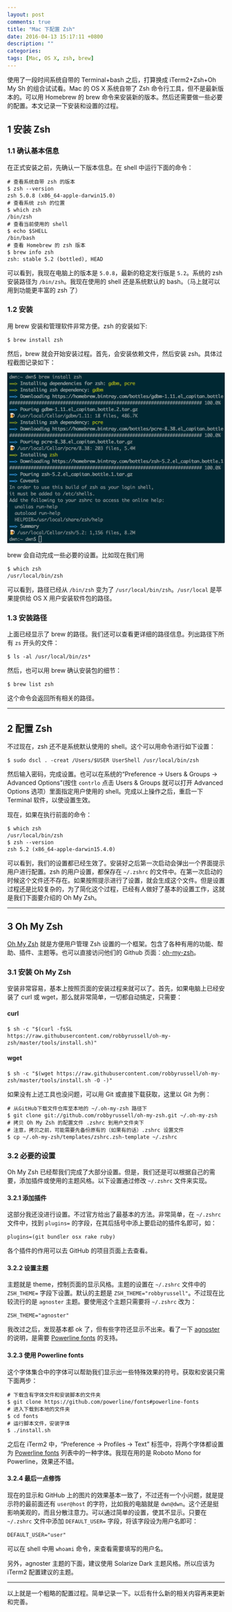 ```yaml
---
layout: post
comments: true
title: "Mac 下配置 Zsh"
date: 2016-04-13 15:17:11 +0800
description: ""
categories:
tags: [Mac, OS X, zsh, brew]
---
```


使用了一段时间系统自带的 Terminal+bash 之后，打算换成 iTerm2+Zsh+Oh My Sh 的组合试试看。Mac 的 OS X 系统自带了 Zsh 命令行工具，但不是最新版本的。可以用 Homebrew 的 brew 命令来安装新的版本。然后还需要做一些必要的配置。本文记录一下安装和设置的过程。

## 1 安装 Zsh

### 1.1 确认基本信息
在正式安装之前，先确认一下版本信息。在 shell 中运行下面的命令：

```shell
# 查看系统自带 zsh 的版本
$ zsh --version
zsh 5.0.8 (x86_64-apple-darwin15.0)
# 查看系统 zsh 的位置
$ which zsh
/bin/zsh
# 查看当前使用的 shell
$ echo $SHELL
/bin/bash
# 查看 Homebrew 的 zsh 版本
$ brew info zsh
zsh: stable 5.2 (bottled), HEAD
```

可以看到，我现在电脑上的版本是 `5.0.8`，最新的稳定发行版是 `5.2`。系统的 zsh 安装路径为 `/bin/zsh`。我现在使用的 shell 还是系统默认的 bash。（马上就可以用到功能更丰富的 zsh 了）


### 1.2 安装
用 brew 安装和管理软件非常方便。zsh 的安装如下:

```shell
$ brew install zsh
```

然后，brew 就会开始安装过程。首先，会安装依赖文件，然后安装 zsh。具体过程截图记录如下：

![Install zsh](/images/zsh-install.png)

brew 会自动完成一些必要的设置。比如现在我们用

```shell
$ which zsh
/usr/local/bin/zsh
```
可以看到，路径已经从 `/bin/zsh` 变为了 `/usr/local/bin/zsh`。`/usr/local` 是苹果提供给 OS X 用户安装软件包的路径。

### 1.3 安装路径
上面已经显示了 brew 的路径。我们还可以查看更详细的路径信息。列出路径下所有 `zs` 开头的文件：

```shell
$ ls -al /usr/local/bin/zs*
```

然后，也可以用 brew 确认安装包的细节：

```shell
$ brew list zsh
```
这个命令会返回所有相关的路径。

---

## 2 配置 Zsh
不过现在，zsh 还不是系统默认使用的 shell。这个可以用命令进行如下设置：

```shell
$ sudo dscl . -creat /Users/$USER UserShell /usr/local/bin/zsh
```
然后输入密码，完成设置。也可以在系统的“Preference -> Users & Groups -> Advanced Options”(按住 `contrlo` 点击 Users & Groups 就可以打开 Advanced Options 选项）里面指定用户使用的 shell。完成以上操作之后，重启一下 Terminal 软件，以使设置生效。

现在，如果在执行前面的命令：

```shell
$ which zsh
/usr/local/bin/zsh
$ zsh --version
zsh 5.2 (x86_64-apple-darwin15.4.0)
```

可以看到，我们的设置都已经生效了。安装好之后第一次启动会弹出一个界面提示用户进行配置。zsh 的用户设置，都保存在 `~/.zshrc` 的文件中。在第一次启动的时候这个文件还不存在。如果按照提示进行了设置，就会生成这个文件。但是设置过程还是比较复杂的，为了简化这个过程，已经有人做好了基本的设置工作，这就是我们下面要介绍的 Oh My Zsh。

---

## 3 Oh My Zsh
[Oh My Zsh](http://ohmyz.sh) 就是方便用户管理 Zsh 设置的一个框架。包含了各种有用的功能、帮助、插件、主题等。也可以直接访问他们的 Github 页面：[oh-my-zsh](https://github.com/robbyrussell/oh-my-zsh)。

### 3.1 安装 Oh My Zsh
安装非常容易，基本上按照页面的安装过程来就可以了。首先，如果电脑上已经安装了 curl 或 wget，那么就非常简单，一切都自动搞定，只需要：

#### curl


```shell
$ sh -c "$(curl -fsSL https://raw.githubusercontent.com/robbyrussell/oh-my-zsh/master/tools/install.sh)"
```


#### wget


```shell
$ sh -c "$(wget https://raw.githubusercontent.com/robbyrussell/oh-my-zsh/master/tools/install.sh -O -)"
```

如果没有上述工具也没问题，可以用 Git 或直接下载获取，这里以 Git 为例：

```shell
# 从GitHub下载文件仓库至本地的 ~/.oh-my-zsh 路径下
$ git clone git://github.com/robbyrussell/oh-my-zsh.git ~/.oh-my-zsh
# 拷贝 Oh My Zsh 的配置文件 .zshrc 到用户文件夹下
# 注意，拷贝之前，可能需要先备份原有的（如果有的话）.zshrc 设置文件
$ cp ~/.oh-my-zsh/templates/zshrc.zsh-template ~/.zshrc
```

### 3.2 必要的设置
Oh My Zsh 已经帮我们完成了大部分设置。但是，我们还是可以根据自己的需要，添加插件或使用的主题风格。以下设置通过修改 `~/.zshrc` 文件来实现。

#### 3.2.1 添加插件
这部分我还没进行设置。不过官方给出了最基本的方法。非常简单，在 `~/.zshrc` 文件中，找到 `plugins=` 的字段，在其后括号中添上要启动的插件名即可，如：

```
plugins=(git bundler osx rake ruby)
```
各个插件的作用可以去 GitHub 的项目页面上去查看。

#### 3.2.2 设置主题
主题就是 theme，控制页面的显示风格。主题的设置在 `~/.zshrc` 文件中的 `ZSH_THEME=` 字段下设置。默认的主题是 `ZSH_THEME="robbyrussell"`。不过现在比较流行的是 `agnoster` 主题。要使用这个主题只需要将 `~/.zshrc` 改为：

```
ZSH_THEME="agnoster"
```
我改过之后，发现基本都 ok 了，但有些字符还显示不出来。看了一下 [agnoster](https://gist.github.com/agnoster/3712874) 的说明，是需要 [Powerline fonts](https://github.com/powerline/fonts#powerline-fonts) 的支持。

#### 3.2.3 使用 Powerline fonts
这个字体集合中的字体可以帮助我们显示出一些特殊效果的符号。获取和安装只需下面两步：

```shell
# 下载含有字体文件和安装脚本的文件夹
$ git clone https://github.com/powerline/fonts#powerline-fonts
# 进入下载到本地的文件夹
$ cd fonts
# 运行脚本文件，安装字体
$ ./install.sh
```

之后在 iTerm2 中，“Preference -> Profiles -> Text” 标签中，将两个字体都设置为 [Powerline fonts](https://github.com/powerline/fonts#powerline-fonts) 列表中的一种字体。我现在用的是 Roboto Mono for Powerline，效果还不错。

#### 3.2.4 最后一点修饰
现在的显示和 GitHub 上的图片的效果基本一致了，不过还有一个小问题，就是提示符的最前面还有 `user@host` 的字符，比如我的电脑就是 `dwn@dwn`。这个还是挺影响美观的，而且分散注意力。可以通过简单的设置，使其不显示。只要在 `~/.zshrc` 文件中添加 `DEFAULT_USER=` 字段，将该字段设为用户名即可：

```
DEFAULT_USER="user"
```

可以在 shell 中用 `whoami` 命令，来查看需要填写的用户名。

另外，agnoster 主题的下面，建议使用 Solarize Dark 主题风格。所以应该为 iTerm2 配置建议的主题。

---

以上就是一个粗略的配置过程。简单记录一下。以后有什么新的相关内容再来更新和完善。

